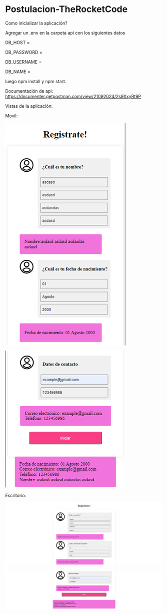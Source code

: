 # Postulacion-TheRocketCode

Como inicializar la aplicación?

Agregar un .env en la carpeta api con los siguientes datos

DB_HOST =

DB_PASSWORD =

DB_USERNAME =

DB_NAME =

luego npm install y npm start.

Documentación de api: https://documenter.getpostman.com/view/21092024/2s9XxyRt9P

Vistas de la aplicación:

Movil:

![Alt text](mobile1.png)

![Alt text](mobile2.png)

Escritorio:

![Alt text](desktop1.png)

![Alt text](desktop2.png)
